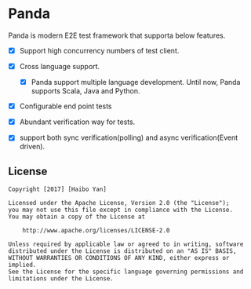 # Panda

Panda is modern E2E test framework that supporta below features.

- [X] Support high concurrency numbers of test client.
- [X] Cross language support.
   - [X] Panda support multiple language development. Until now, Panda supports Scala, Java and Python.
- [X] Configurable end point tests
- [X] Abundant verification way for tests.
- [X] support both sync verification(polling) and async verification(Event driven).


## License

    Copyright [2017] [Haibo Yan]

    Licensed under the Apache License, Version 2.0 (the "License");
    you may not use this file except in compliance with the License.
    You may obtain a copy of the License at

        http://www.apache.org/licenses/LICENSE-2.0

    Unless required by applicable law or agreed to in writing, software
    distributed under the License is distributed on an "AS IS" BASIS,
    WITHOUT WARRANTIES OR CONDITIONS OF ANY KIND, either express or implied.
    See the License for the specific language governing permissions and
    limitations under the License.